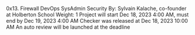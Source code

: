 0x13. Firewall
DevOps
SysAdmin
Security
 By: Sylvain Kalache, co-founder at Holberton School
 Weight: 1
 Project will start Dec 18, 2023 4:00 AM, must end by Dec 19, 2023 4:00 AM
 Checker was released at Dec 18, 2023 10:00 AM
 An auto review will be launched at the deadline
